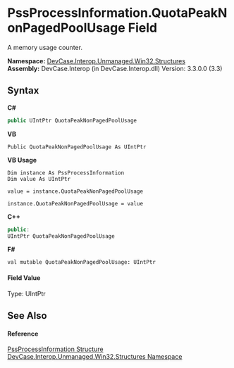 # PssProcessInformation.QuotaPeakNonPagedPoolUsage Field
 

A memory usage counter.

**Namespace:**&nbsp;<a href="N_DevCase_Interop_Unmanaged_Win32_Structures">DevCase.Interop.Unmanaged.Win32.Structures</a><br />**Assembly:**&nbsp;DevCase.Interop (in DevCase.Interop.dll) Version: 3.3.0.0 (3.3)

## Syntax

**C#**<br />
``` C#
public UIntPtr QuotaPeakNonPagedPoolUsage
```

**VB**<br />
``` VB
Public QuotaPeakNonPagedPoolUsage As UIntPtr
```

**VB Usage**<br />
``` VB Usage
Dim instance As PssProcessInformation
Dim value As UIntPtr

value = instance.QuotaPeakNonPagedPoolUsage

instance.QuotaPeakNonPagedPoolUsage = value
```

**C++**<br />
``` C++
public:
UIntPtr QuotaPeakNonPagedPoolUsage
```

**F#**<br />
``` F#
val mutable QuotaPeakNonPagedPoolUsage: UIntPtr
```


#### Field Value
Type: UIntPtr

## See Also


#### Reference
<a href="T_DevCase_Interop_Unmanaged_Win32_Structures_PssProcessInformation">PssProcessInformation Structure</a><br /><a href="N_DevCase_Interop_Unmanaged_Win32_Structures">DevCase.Interop.Unmanaged.Win32.Structures Namespace</a><br />